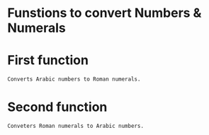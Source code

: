 # Funstions to convert Numbers & Numerals

# First function
	Converts Arabic numbers to Roman numerals.

# Second function
	Conveters Roman numerals to Arabic numbers.
